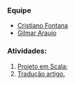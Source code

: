 ### Equipe
 - [Cristiano Fontana](https://github.com/cristianofontana)   
 - [Gilmar Araujo](https://github.com/gilmararaujo)

### Atividades:
1. [Projeto em Scala;](https://github.com/POSBIGDATA/2017UP-Mapreduce-Java-pig/tree/master/entregas/GilmarAraujo-CristianoFontana/Projeto)
2. [Tradução artigo.](https://github.com/POSBIGDATA/2017UP-Mapreduce-Java-pig/blob/master/entregas/GilmarAraujo-CristianoFontana/ResilientDistributedDatasets.pdf)

